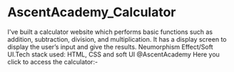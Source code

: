 # AscentAcademy_Calculator
I've built a calculator website which performs basic functions such as addition, subtraction, division, and multiplication. It has a display screen to display the user’s input and give the results. Neumorphism Effect/Soft UI.Tech stack used: HTML, CSS and soft UI @AscentAcademy  Here you click to access the calculator:-
